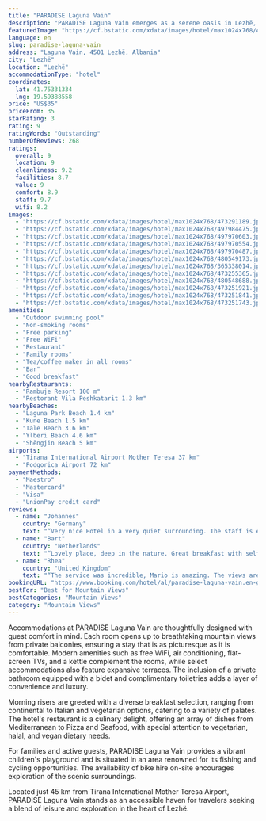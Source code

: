 ```yaml
---
title: "PARADISE Laguna Vain"
description: "PARADISE Laguna Vain emerges as a serene oasis in Lezhë, merely 43 km away from the historic Rozafa Castle Shkodra and a stone's throw from the tranquil Lake Skadar."
featuredImage: "https://cf.bstatic.com/xdata/images/hotel/max1024x768/473291189.jpg?k=3c75a0b52b0eca9a23a940d80ed06d3da362ff0d9e40bfd2b63aa46411739c20&o=&hp=1"
language: en
slug: paradise-laguna-vain
address: "Laguna Vain, 4501 Lezhë, Albania"
city: "Lezhë"
location: "Lezhë"
accommodationType: "hotel"
coordinates:
  lat: 41.75331334
  lng: 19.59388558
price: "US$35"
priceFrom: 35
starRating: 3
rating: 9
ratingWords: "Outstanding"
numberOfReviews: 268
ratings:
  overall: 9
  location: 9
  cleanliness: 9.2
  facilities: 8.7
  value: 9
  comfort: 8.9
  staff: 9.7
  wifi: 8.2
images:
  - "https://cf.bstatic.com/xdata/images/hotel/max1024x768/473291189.jpg?k=3c75a0b52b0eca9a23a940d80ed06d3da362ff0d9e40bfd2b63aa46411739c20&o=&hp=1"
  - "https://cf.bstatic.com/xdata/images/hotel/max1024x768/497984475.jpg?k=edb3035237df0cb0b1f73486006c51b81fdae485306757e4cf2ebfe50b7bb7a3&o=&hp=1"
  - "https://cf.bstatic.com/xdata/images/hotel/max1024x768/497970603.jpg?k=60edd9a4951473f1b89c9d05d4743c3f4fd94183e46c6764b2872e5b26c13eeb&o=&hp=1"
  - "https://cf.bstatic.com/xdata/images/hotel/max1024x768/497970554.jpg?k=c148accaabe0900d04ec70d457839697160e93dad2dcd5c8c51777572b740d67&o=&hp=1"
  - "https://cf.bstatic.com/xdata/images/hotel/max1024x768/497970487.jpg?k=33b2c7eb8d01392059526783b3fc2196d802eb4a12e1c800a7b86203ade83b59&o=&hp=1"
  - "https://cf.bstatic.com/xdata/images/hotel/max1024x768/480549173.jpg?k=4f976077073a52eb2ff05780f020c43f9f08ab5647749c09b408e4f35fdeeba4&o=&hp=1"
  - "https://cf.bstatic.com/xdata/images/hotel/max1024x768/365338014.jpg?k=4f1e47a35d1199be1d4aed3c17fa21d68e6ac517330f6a5e30b82fb3e9be0863&o=&hp=1"
  - "https://cf.bstatic.com/xdata/images/hotel/max1024x768/473255365.jpg?k=1219565969f77e640acd7fefd69c6058fa781833bbe5fa193faf31937f178979&o=&hp=1"
  - "https://cf.bstatic.com/xdata/images/hotel/max1024x768/480548688.jpg?k=2c5ea24fe3238785c538da1b478de86af979feaf0da68245d2b87d7affe955f1&o=&hp=1"
  - "https://cf.bstatic.com/xdata/images/hotel/max1024x768/473251921.jpg?k=c620bfbf59a898d4c51afc99ee30046a17359a2df808ba99b0904ff430d54ba7&o=&hp=1"
  - "https://cf.bstatic.com/xdata/images/hotel/max1024x768/473251841.jpg?k=a4155c6f54c59801f315360695a5467e901ef7ccb217a1c48dd872a176c0f754&o=&hp=1"
  - "https://cf.bstatic.com/xdata/images/hotel/max1024x768/473251743.jpg?k=59bb548366d75c08384bf5aeb35ff66cfed42447515617a8f62f87b0ec05cdf3&o=&hp=1"
amenities:
  - "Outdoor swimming pool"
  - "Non-smoking rooms"
  - "Free parking"
  - "Free WiFi"
  - "Restaurant"
  - "Family rooms"
  - "Tea/coffee maker in all rooms"
  - "Bar"
  - "Good breakfast"
nearbyRestaurants:
  - "Rambuje Resort 100 m"
  - "Restorant Vila Peshkatarit 1.3 km"
nearbyBeaches:
  - "Laguna Park Beach 1.4 km"
  - "Kune Beach 1.5 km"
  - "Tale Beach 3.6 km"
  - "Ylberi Beach 4.6 km"
  - "Shëngjin Beach 5 km"
airports:
  - "Tirana International Airport Mother Teresa 37 km"
  - "Podgorica Airport 72 km"
paymentMethods:
  - "Maestro"
  - "Mastercard"
  - "Visa"
  - "UnionPay credit card"
reviews:
  - name: "Johannes"
    country: "Germany"
    text: "“Very nice Hotel in a very quiet surrounding. The staff is extremely friendly, the room was very clean and the food very good. From the rooftop terasse there is a nice view over the lagoon were there are many birds.”"
  - name: "Bart"
    country: "Netherlands"
    text: "“Lovely place, deep in the nature. Great breakfast with self made juices, honey and eggs from own chickens. Nice dinner with option for self made wine etc. Great pool!”"
  - name: "Rhea"
    country: "United Kingdom"
    text: "“The service was incredible, Mario is amazing. The views are stunning. It’s lovely and peaceful.”"
bookingURL: "https://www.booking.com/hotel/al/paradise-laguna-vain.en-gb.html?aid=8035640"
bestFor: "Best for Mountain Views"
bestCategories: "Mountain Views"
category: "Mountain Views"
---
```


Accommodations at PARADISE Laguna Vain are thoughtfully designed with guest comfort in mind. Each room opens up to breathtaking mountain views from private balconies, ensuring a stay that is as picturesque as it is comfortable. Modern amenities such as free WiFi, air conditioning, flat-screen TVs, and a kettle complement the rooms, while select accommodations also feature expansive terraces. The inclusion of a private bathroom equipped with a bidet and complimentary toiletries adds a layer of convenience and luxury.

Morning risers are greeted with a diverse breakfast selection, ranging from continental to Italian and vegetarian options, catering to a variety of palates. The hotel's restaurant is a culinary delight, offering an array of dishes from Mediterranean to Pizza and Seafood, with special attention to vegetarian, halal, and vegan dietary needs.

For families and active guests, PARADISE Laguna Vain provides a vibrant children's playground and is situated in an area renowned for its fishing and cycling opportunities. The availability of bike hire on-site encourages exploration of the scenic surroundings.

Located just 45 km from Tirana International Mother Teresa Airport, PARADISE Laguna Vain stands as an accessible haven for travelers seeking a blend of leisure and exploration in the heart of Lezhë.